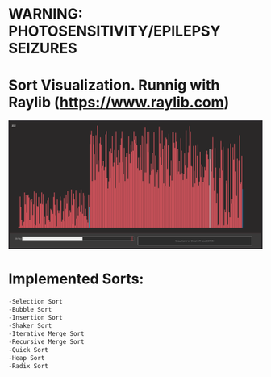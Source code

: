 # WARNING: PHOTOSENSITIVITY/EPILEPSY SEIZURES

# Sort Visualization. Runnig with Raylib (https://www.raylib.com)

![](images/readme2.png)

# Implemented Sorts:  
    -Selection Sort  
    -Bubble Sort  
    -Insertion Sort  
    -Shaker Sort  
    -Iterative Merge Sort  
    -Recursive Merge Sort  
    -Quick Sort  
    -Heap Sort  
    -Radix Sort  

    

